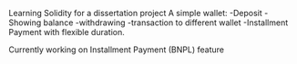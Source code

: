 Learning Solidity for a dissertation project
A simple wallet:
-Deposit 
-Showing balance
-withdrawing
-transaction to different wallet
-Installment Payment with flexible duration.
 
 Currently working on Installment Payment (BNPL) feature